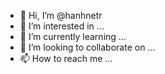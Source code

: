 - 👋 Hi, I’m @hanhnetr
- 👀 I’m interested in ...
- 🌱 I’m currently learning ...
- 💞️ I’m looking to collaborate on ...
- 📫 How to reach me ...

<!---
hanhnetr/hanhnetr is a ✨ special ✨ repository because its `README.md` (this file) appears on your GitHub profile.
You can click the Preview link to take a look at your changes.
--->
